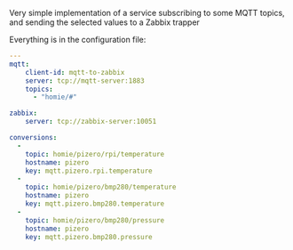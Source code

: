 Very simple implementation of a service subscribing to some MQTT topics, and sending the selected values to a Zabbix trapper

Everything is in the configuration file:

```yaml
---
mqtt:
    client-id: mqtt-to-zabbix
    server: tcp://mqtt-server:1883
    topics:
      - "homie/#"

zabbix:
    server: tcp://zabbix-server:10051

conversions:
  -
    topic: homie/pizero/rpi/temperature
    hostname: pizero
    key: mqtt.pizero.rpi.temperature
  -
    topic: homie/pizero/bmp280/temperature
    hostname: pizero
    key: mqtt.pizero.bmp280.temperature
  -
    topic: homie/pizero/bmp280/pressure
    hostname: pizero
    key: mqtt.pizero.bmp280.pressure

```
